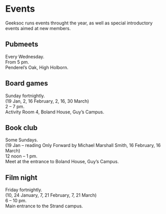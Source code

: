 Events
======
Geeksoc runs events throught the year, as well as special introductory events aimed at new members.

Pubmeets
--------

Every Wednesday.  
From 5 pm.  
Penderel’s Oak, High Holborn.

Board games
-----------

Sunday fortnightly.  
(19 Jan, 2, 16 February, 2, 16, 30 March)  
2 – 7 pm.  
Activity Room 4, Boland House, Guy’s Campus.

Book club
---------

Some Sundays.  
(19 Jan – reading Only Forward by Michael Marshall Smith, 16 February, 16 March)  
12 noon – 1 pm.  
Meet at the entrance to Boland House, Guy’s Campus.

Film night
----------

Friday fortnightly.  
(10, 24 January, 7, 21 February, 7, 21 March)  
6 – 10 pm.  
Main entrance to the Strand campus.
